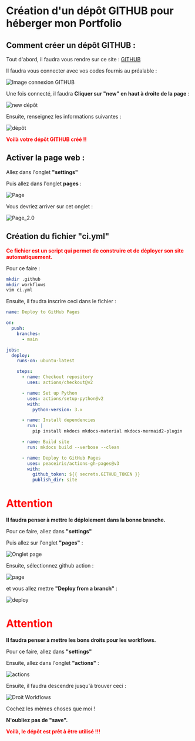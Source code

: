 # Création d'un dépôt GITHUB pour héberger mon Portfolio

## Comment créer un dépôt GITHUB :

Tout d'abord, il faudra vous rendre sur ce site : [GITHUB](https://github.com/)

Il faudra vous connecter avec vos codes fournis au préalable :

![Image connexion GITHUB](../../images/conexiongit.jpg)

Une fois connecté, il faudra **Cliquer sur "new" en haut à droite de la page** :

![new dépôt](../../images/new.jpg)

Ensuite, renseignez les informations suivantes :

![dépôt](../../images/dépôt.jpg)

**<span style="color:red">Voilà votre dépôt GITHUB créé !!</span>**

## Activer la page web :

Allez dans l'onglet **"settings"** 

Puis allez dans l'onglet **pages** :

![Page](../../images/page.jpg)

Vous devriez arriver sur cet onglet : 

![Page_2.0](../../images/page_2.0.jpg)

## Création du fichier "ci.yml"

**<span style="color:red">Ce fichier est un script qui permet de construire et de déployer son site automatiquement.</span>**

Pour ce faire :

~~~bash
mkdir .github
mkdir workflows
vim ci.yml
~~~

Ensuite, il faudra inscrire ceci dans le fichier :

~~~yaml
name: Deploy to GitHub Pages

on:
  push:
    branches:
      - main

jobs:
  deploy:
    runs-on: ubuntu-latest

    steps:
      - name: Checkout repository
        uses: actions/checkout@v2

      - name: Set up Python
        uses: actions/setup-python@v2
        with:
          python-version: 3.x

      - name: Install dependencies
        run: |
          pip install mkdocs mkdocs-material mkdocs-mermaid2-plugin

      - name: Build site
        run: mkdocs build --verbose --clean

      - name: Deploy to GitHub Pages
        uses: peaceiris/actions-gh-pages@v3
        with:
          github_token: ${{ secrets.GITHUB_TOKEN }}
          publish_dir: site
~~~
# **<span style="color:red"> Attention </span>**

**Il faudra penser à mettre le déploiement dans la bonne branche.**

Pour ce faire, allez dans **"settings"**

Puis allez sur l'onglet **"pages"** :

![Onglet page](../../images/page.jpg)

Ensuite, sélectionnez github action :

![page](../../images/page_2.0.jpg)

et vous allez mettre **"Deploy from a branch"** :

![deploy](../../images/deploy_ghpage.jpg)

# **<span style="color:red"> Attention </span>**

**Il faudra penser à mettre les bons droits pour les workflows.**

Pour ce faire, allez dans **"settings"**

Ensuite, allez dans l'onglet **"actions"** :

![actions](../../images/actions.jpg)

Ensuite, il faudra descendre jusqu'à trouver ceci : 

![Droit Workflows](../../images/droit.jpg)

Cochez les mêmes choses que moi !

**N'oubliez pas de "save".**

**<span style="color:red">Voilà, le dépôt est prêt à être utilisé !!!</span>**
